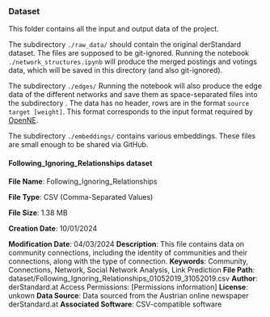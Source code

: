 ### Dataset


This folder contains all the input and output data of the project.


The subdirectory `./raw_data/` should contain the original derStandard dataset. 
The files are supposed to be git-ignored. 
Running the notebook `./network_structures.ipynb` will produce the
merged postings and votings data, which will be saved in this directory (and also git-ignored).


The subdirectory `./edges/`
Running the notebook will also produce the edge data of the different networks 
and save them as space-separated files into the subdirectory . 
The data has no header, rows are in the format `source target [weight]`. 
This format corresponds to the input format required by [OpenNE](https://github.com/thunlp/OpenNE).

The subdirectory `./embeddings/` contains various embeddings. These files are small enough to be shared via GitHub.

#### Following_Ignoring_Relationships dataset


**File Name**: Following_Ignoring_Relationships 

**File Type**: CSV (Comma-Separated Values) 

**File Size**: 1.38 MB

**Creation Date**: 10/01/2024

**Modification Date**: 04/03/2024
**Description**: This file contains data on community connections, including the identity of communities and their connections, along with the type of connection.
**Keywords**: Community, Connections, Network, Social Network Analysis, Link Prediction
**File Path**: dataset/Following_Ignoring_Relationships_01052019_31052019.csv
**Author**: derStandard.at
Access Permissions: [Permissions information]
**License**: unkown
**Data Source**: Data sourced from the Austrian online newspaper derStandard.at
**Associated Software**: CSV-compatible software
